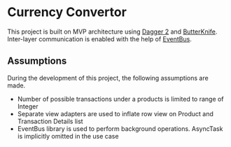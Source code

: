Currency Convertor
=================

This project is built on MVP architecture using [Dagger 2](https://google.github.io/dagger/) and [ButterKnife](https://github.com/JakeWharton/butterknife). Inter-layer communication is enabled with the help of [EventBus](https://github.com/greenrobot/EventBus). 

Assumptions 
-----------

During the development of this project, the following assumptions are made.

* Number of possible transactions under a products is limited to range of Integer
* Separate view adapters are used to inflate row view on Product and Transaction Details list
* EventBus library is used to perform background operations. AsyncTask is implicitly omitted in the use case
